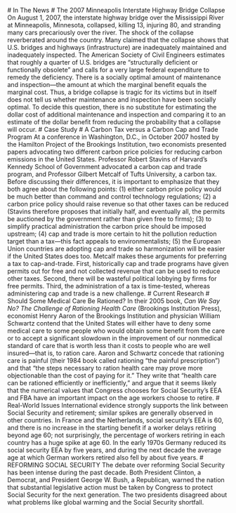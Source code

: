 \# In The News # The 2007 Minneapolis Interstate Highway Bridge Collapse On August 1, 2007, the interstate highway bridge over the Mississippi River at Minneapolis, Minnesota, collapsed, killing 13, injuring 80, and stranding many cars precariously over the river. The shock of the collapse reverberated around the country. Many claimed that the collapse shows that U.S. bridges and highways (infrastructure) are inadequately maintained and inadequately inspected. The American Society of Civil Engineers estimates that roughly a quarter of U.S. bridges are “structurally deficient or functionally obsolete” and calls for a very large federal expenditure to remedy the deficiency. There is a socially optimal amount of maintenance and inspection—the amount at which the marginal benefit equals the marginal cost. Thus, a bridge collapse is tragic for its victims but in itself does not tell us whether maintenance and inspection have been socially optimal. To decide this question, there is no substitute for estimating the dollar cost of additional maintenance and inspection and comparing it to an estimate of the dollar benefit from reducing the probability that a collapse will occur. # Case Study # A Carbon Tax versus a Carbon Cap and Trade Program At a conference in Washington, D.C., in October 2007 hosted by the Hamilton Project of the Brookings Institution, two economists presented papers advocating two different carbon price policies for reducing carbon emissions in the United States. Professor Robert Stavins of Harvard’s Kennedy School of Government advocated a carbon cap and trade program, and Professor Gilbert Metcalf of Tufts University, a carbon tax. Before discussing their differences, it is important to emphasize that they both agree about the following points: (1) either carbon price policy would be much better than command and control technology regulations; (2) a carbon price policy should raise revenue so that other taxes can be reduced (Stavins therefore proposes that initially half, and eventually all, the permits be auctioned by the government rather than given free to firms); (3) to simplify practical administration the carbon price should be imposed upstream; (4) cap and trade is more certain to hit the pollution reduction target than a tax—this fact appeals to environmentalists; (5) the European Union countries are adopting cap and trade so harmonization will be easier if the United States does too. Metcalf makes these arguments for preferring a tax to cap-and-trade. First, historically cap and trade programs have given permits out for free and not collected revenue that can be used to reduce other taxes. Second, there will be wasteful political lobbying by firms for free permits. Third, the administration of a tax is time-tested, whereas administering cap and trade is a new challenge. # Current Research # Should Some Medical Care Be Rationed? In their 2005 book, *Can We Say No? The Challenge of Rationing Health Care* (Brookings Institution Press), economist Henry Aaron of the Brookings Institution and physician William Schwartz contend that the United States will either have to deny some medical care to some people who would obtain some benefit from the care or to accept a significant slowdown in the improvement of our nonmedical standard of care that is worth less than it costs to people who are well insured—that is, to ration care. Aaron and Schwartz concede that rationing care is painful (their 1984 book called rationing “the painful prescription”) and that “the steps necessary to ration health care may prove more objectionable than the cost of paying for it.” They write that “health care can be rationed efficiently or inefficiently,” and argue that it seems likely that the numerical values that Congress chooses for Social Security’s EEA and FBA have an important impact on the age workers choose to retire. # Real-World Issues International evidence strongly supports the link between Social Security and retirement; similar spikes are generally observed in other countries. In France and the Netherlands, social security’s EEA is 60, and there is no increase in the starting benefit if a worker delays retiring beyond age 60; not surprisingly, the percentage of workers retiring in each country has a huge spike at age 60. In the early 1970s Germany reduced its social security EEA by five years, and during the next decade the average age at which German workers retired also fell by about five years. # REFORMING SOCIAL SECURITY The debate over reforming Social Security has been intense during the past decade. Both President Clinton, a Democrat, and President George W. Bush, a Republican, warned the nation that substantial legislative action must be taken by Congress to protect Social Security for the next generation. The two presidents disagreed about what problems like global warming and the Social Security shortfall.